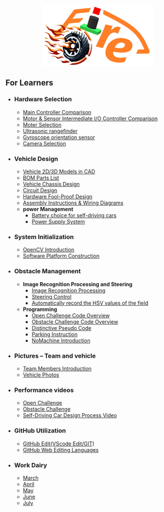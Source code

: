 <div align="center"><img src="./other/img/logo.png" width="300" alt=" logo"></div> 

## For Learners ## 

- ### Hardware Selection
    - [Main Controller Comparison](./schemes/Main_Controller_Choosing/README.md)
    - [Motor & Sensor Intermediate I/O Controller Comparison](./schemes/Motor_Sensor_Controller_Choosing/README.md)
    - [Moter Selection](./schemes/Motor/README.md)
    - [Ultrasonic rangefinder](./schemes/HC-SR04/README.md)
    - [Gyroscope orientation sensor](./schemes/BNO055/README.md)
    - [Camera Selection](./schemes/Camera/README.md)
    
- ### Vehicle Design
    - [Vehicle 2D/3D Models in CAD](./models/Vehicle_2D_3D/README.md)
    - [BOM Parts List](./schemes/Parts_List/README.md)
    - [Vehicle Chassis Design](./schemes/Vehicle_Chassis_Design/README.md)
    - [Circuit Design](./models/Circuit_Design/README.md)
    - [Hardware Fool-Proof Design](./schemes/Fool-Proof-Design/README.md) 
    - [Assembly Instructions & Wiring Diagrams](./schemes/Assembly_Instructions/README.md)
    - __power Management__
      - [Battery choice for self-driving cars](./schemes/Battery/README.md)
      - [Power Supply System](./schemes/Power_Supply_System/README.md) 
- ### System Initialization
    - [OpenCV Introduction](./src/OpenCV/README.md)
    - [Software Platform Construction](./src/System_Platform_Software/README.md)
- ### Obstacle Management
    - __Image Recognition Processing and Steering__
      - [Image Recognition Processing](./src/Image_Recognition_Processing/README.md)  
      - [Steering Control](./src/Steering_Control/README.md)  
      - [Automatically record the HSV values of the field](src/Automatically_record_HSV/README.md)
    - __Programming__
      - [Open Challenge Code Overview](./src/Programming/Open_Challenge/README.md)
      - [Obstacle Challenge Code Overview](./src/Programming/Obstacle_Challenge/README.md)
      - [Distinctive Pseudo Code](./src/Distinctive_Pseudo_Code/README.md)
      - [Parking Instruction](./src/parking/README.md)
      - [NoMachine Introduction](./other/NoMachine/README.md)
- ### Pictures – Team and vehicle
    - [Team Members Introduction](./t-photos/README.md) 
    - [Vehicle Photos](./v-photos/README.md) 
- ### Performance videos
    - [Open Challenge](./video/Open_Challenge/video.md)
    - [Obstacle Challenge](./video/Obstacle_Challenge/video.md)
    - [Self-Driving Car Design Process Video](./video/Design_Process_Video/video.md)
- ### GitHub Utilization
    - [GitHub Edit(VScode Edit/GIT)](./src/GitHub_Edit/README.md)
    - [GitHub Web Editing Languages](./src/GitHub_Languages/README.md)
- ### Work Dairy
    - [March](./other/work_diary/README.md#20240304--20250310)
    - [April](./other/work_diary/README.md#20240401--20250407)
    - [May](./other/work_diary/README.md#20240429--20250505)
    - [June](./other/work_diary/README.md#20240527--20250602)
    - [July](./other/work_diary/README.md#20240701--20250707)
    

